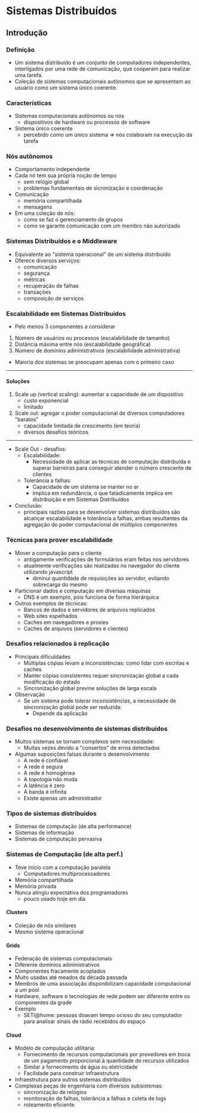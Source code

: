 # Sistemas Distribuídos

## Introdução

### Definição

- Um sistema distribuído é um conjunto de computadores independentes, interligados por uma rede de comunicação, que cooperam para realizar uma tarefa.
- Coleção de sistemas computacionais autônomos que se apresentam ao usuário como um sistema único coerente.

### Características

- Sistemas computacionais autônomos ou nós
  - dispositivos de hardware ou processos de software
- Sistema único coerente
  - percebido como um único sistema => nós colaboram na execução da tarefa

### Nós autônomos

- Comportamento independente
- Cada nó tem sua própria noção de tempo
  - sem relógio global
  - problemas fundamentais de sicronização e coordenação
- Comunicação
  - memória compartilhada
  - mensagens
- Em uma coleção de nós:
  - como se faz o gerenciamento de grupos
  - como se garante comunicação com um membro não autorizado

### Sistemas Distribuídos e o Middleware

- Equivalente ao "sistema operacional" de um sistema distribuído
- Oferece diversos serviços:
  - comunicação
  - segurança
  - métricas
  - recuperação de falhas
  - transações
  - composição de serviços

### Escalabilidade em Sistemas Distribuídos

- Pelo menos 3 componentes a considerar

1. Número de usuários ou processos (escalabilidade de tamanho)
2. Distância máxima entre nós (escalabilidade geográfica)
3. Número de domínios administrativos (escalabilidade administrativa)

- Maioria dos sistemas se preocupam apenas com o primeiro caso

---

#### Soluções
  
1. Scale up (vertical scaling): aumentar a capacidade de um dispositivo
   - custo exponencial
   - limitado
2. Scale out: agregar o poder computacional de diversos computadores "baratos"
   - capacidade limitada de crescimento (em teoria)
   - diversos desafios teóricos

---

- Scale Out - desafios:
  - Escalabilidade:
    - Necessidade de aplicar as técnicas de computação distribuída e superar barreiras para conseguir atender o número crescente de clientes
  - Tolerância a falhas:
    - Capacidade de um sistema se manter no ar
    - Implica em redundância, o que fatadicamente implica em distribuição e em Sistemas Distribuídos
- Conclusão:
  - principais razões para se desenvolver sistemas distribuídos são alcançar escalabilidade e tolerância a falhas, ambas resultantes da agregação do poder computacional de múltiplos componentes

### Técnicas para prover escalabilidade

- Mover a computação para o cliente
  - antigamente verificações de formulários eram feitas nos servidores
  - atualmente verificações são realizadas no navegador do cliente utilizando javascript
    - diminui quantidade de requisições ao servidor, evitando sobrecarga do mesmo
- Particionar dados e computação em diversas máquinas
  - DNS é um exemplo, pois funciona de forma hierárquica
- Outros exemplos de técnicas:
  - Bancos de dados e servidores de arquivos replicados
  - Web sites espelhados
  - Caches em navegadores e proxies
  - Caches de arquivos (servidores e clientes)

### Desafios relacionados à replicação

- Principais dificuldades
  - Múltiplas cópias levam a inconsistências: como lidar com escritas e caches
  - Manter cópias consistentes requer sincronização global a cada modificação do estado
  - Sincronização global previne soluções de larga escala
- Observação
  - Se um sistema pode tolerar inconsistências, a necessidade de sincronização global pode ser reduzida:
    - Depende da aplicação

### Desafios no desenvolvimento de sistemas distribuídos

- Muitos sistemas se tornam complexos sem necessidade:
  - Muitas vezes devido a "consertos" de erros detectados
- Algumas suposições falsas durante o desenvolvimento
  - A rede é confiável
  - A rede é segura
  - A rede é homogênea
  - A topologia não muda
  - A latência é zero
  - A banda é infinita
  - Existe apenas um administrador

### Tipos de sistemas distribuídos

- Sistemas de computação (de alta performance)
- Sistemas de informação
- Sistemas de computação pervasiva

### Sistemas de Computação (de alta perf.)

- Teve início com a computação paralela
  - Computadores multiprocessadores
- Memória compartilhada
- Memória privada
- Nunca atingiu expectativa dos programadores
  - pouco usado hoje em dia

#### Clusters

- Coleção de nós similares
- Mesmo sistema operacional

#### Grids

- Federação de sistemas computacionais
- Diferente domínios administrativos
- Componentes fracamente acoplados
- Muito usadas até meados da década passada
- Membros de uma associação disponibilizam capacidade computacional a um pool
- Hardware, software e tecnologias de rede podem ser diferente entre os componentes da grade
- Exemplo
  - SETI@home: pessoas doavam tempo ocioso do seu computador para analisar sinais de rádio recebidos do espaço

#### Cloud

- Modelo de computação utilitária:
  - Fornecimento de recursos computacionais por provedores em troca de um pagamento proporcional à quantidade de recursos utilizados
  - Similar a fornecimento de água ou eletricidade
  - Facilidade para construir infraestrutura
- Infraestrutura para outros sistemas distribuídos
- Complexas peças de engenharia com diversos subsistemas:
  - sincronização de relógios
  - monitoração de falhas, tolerância a falhas e coleta de logs
  - roteamento eficiente